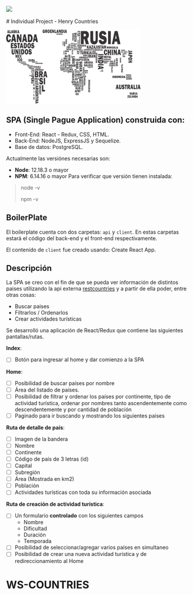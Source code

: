 <p align='left'>
    <img src='https://static.wixstatic.com/media/85087f_0d84cbeaeb824fca8f7ff18d7c9eaafd~mv2.png/v1/fill/w_160,h_30,al_c,q_85,usm_0.66_1.00_0.01/Logo_completo_Color_1PNG.webp' </img>
</p>
# Individual Project - Henry Countries
<p align="left">
  <img height="200" src="./countries.png" />
</p>

## SPA (Single Pague Application) construida con:

- Front-End: React - Redux, CSS, HTML.
- Back-End: NodeJS, ExpressJS y Sequelize.
- Base de datos: PostgreSQL.


Actualmente las versiónes necesarias son:

 * __Node__: 12.18.3 o mayor
 * __NPM__: 6.14.16 o mayor
Para verificar que versión tienen instalada:
> node -v
>
> npm -v
## BoilerPlate

El boilerplate cuenta con dos carpetas: `api` y `client`. En estas carpetas estará el código del back-end y el front-end respectivamente.

El contenido de `client` fue creado usando: Create React App.

## Descripción

La SPA se creo con el fin de que se pueda ver información de  distintos paises utilizando la api externa [restcountries](https://restcountries.com/) y a partir de ella poder, entre otras cosas:

  - Buscar paises
  - Filtrarlos / Ordenarlos
  - Crear actividades turísticas

Se desarrolló una aplicación de React/Redux que contiene las siguientes pantallas/rutas.

__Index__:
- [ ] Botón para ingresar al home y dar comienzo a la SPA

__Home__:
- [ ] Posibilidad de buscar países por nombre
- [ ] Área del listado de países.
- [ ] Posibilidad de filtrar y ordenar los países por continente, tipo de actividad turística,
      ordenar por nombres tanto ascendentemente como descendentemente y por cantidad de población
- [ ] Paginado para ir buscando y mostrando los siguientes paises

__Ruta de detalle de país__: 
- [ ] Imagen de la bandera 
- [ ] Nombre
- [ ] Continente
- [ ] Código de país de 3 letras (id)
- [ ] Capital
- [ ] Subregión
- [ ] Área (Mostrada en km2)
- [ ] Población
- [ ] Actividades turísticas con toda su información asociada

__Ruta de creación de actividad turística__:
- [ ] Un formulario __controlado__ con los siguientes campos
  - Nombre
  - Dificultad
  - Duración
  - Temporada
- [ ] Posibilidad de seleccionar/agregar varios países en simultaneo
- [ ] Posibilidad de crear una nueva actividad turística y de redireccionamiento al Home

# WS-COUNTRIES

